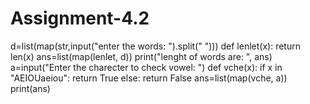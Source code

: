 # Assignment-4.2
d=list(map(str,input("enter the words: ").split(" ")))
def lenlet(x): return len(x)
ans=list(map(lenlet, d))
print("lenght of words are: ", ans)
a=input("Enter the charecter to check vowel: ")
def vche(x):
    if x in "AEIOUaeiou": return True
    else: return False
ans=list(map(vche, a))
print(ans)
